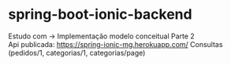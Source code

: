 # spring-boot-ionic-backend
Estudo com -> Implementação modelo conceitual Parte 2<br>
Api publicada: https://spring-ionic-mg.herokuapp.com/ Consultas (pedidos/1, categorias/1, categorias/page)
